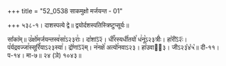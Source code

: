 +++
title = "52_0538 साकमुक्षो मर्जयन्त - 01"

+++
५३८-१। दाशस्पत्ये द्वे॥ द्वयोर्दशस्पतिस्त्रिष्टुप्सूर्यः॥

सा꣤का꣥म्॥ उ꣡क्षो꣯मर्जयन्तस्व꣢सा꣡ऽ२३राः꣢। दा꣡शाऽ᳒२᳒। धी꣡꣯रस्यधी꣯तयो꣯ ध꣢नू꣡ऽ२३त्रीः꣢। हा꣡रीऽ᳒२ः᳒। प꣡र्यद्रवज्जा꣯स्सूरि꣪याऽ२३स्या꣢। द्रो꣡णाऽ᳒२᳒म्। न꣡नक्षे꣯ अत्यो꣯नवाऽ२३। हा꣢उवाऽ᳐३। जीऽ२३꣡४꣡५꣡॥ दी-११। प-१४। मा-७॥ २४ (ञे) १०४३॥